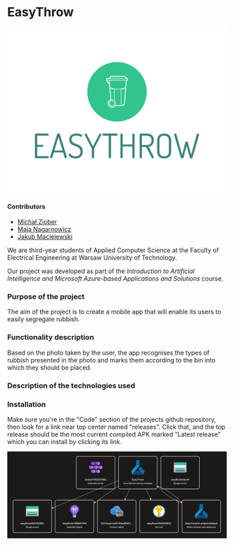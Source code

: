 # EasyThrow
![alt text](https://github.com/EasyThrowCompany/EasyThrow/blob/mobile-app/app/src/main/res/drawable/easythrow_mainactivity_image.png?raw=true)

#### Contributors

- [Michał Ziober](https://github.com/micha5555)
- [Maja Nagarnowicz](https://github.com/nebraszka)
- [Jakub Maciejewski](https://github.com/PiorunPL)

We are third-year students of Applied Computer Science at the Faculty of Electrical Engineering at Warsaw University of Technology.

Our project was developed as part of the *Introduction to Artificial Intelligence and Microsoft Azure-based Applications and Solutions* course.

### Purpose of the project

The aim of the project is to create a mobile app that will enable its users to easily segregate rubbish. 

### Functionality description

Based on the photo taken by the user, the app recognises the types of rubbish presented in the photo and marks them according to the bin into which they should be placed.

### Description of the technologies used


### Installation

Make sure you're in the "Code" section of the projects github repository, then look for a link near top center named "releases". Click that, and the top release should be the most current compiled APK marked "Latest release" which you can install by clicking its link.

![image](model/technologie.png)
